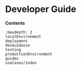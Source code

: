 # Developer Guide

**Contents**

```{toctree}
:maxdepth: 2
localEnvironment
deployment
devGuidance
testing
productionEnvironment
guides
useCases/index